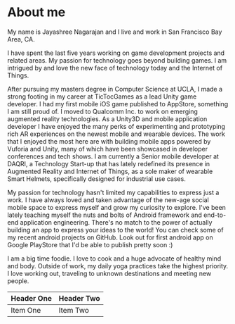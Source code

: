 # About me


My name is Jayashree Nagarajan and I live and work in San Francisco Bay Area, CA.

I have spent the last five years working on game development projects and related areas. My passion for technology goes beyond building games. I am intrigued by and love the new face of technology today and the Internet of Things.

After pursuing my masters degree in Computer Science at UCLA, I made a strong footing in my career at TicTocGames as a lead Unity game developer. I had my first mobile iOS game published to AppStore, something I am still proud of. I moved to Qualcomm Inc. to work on emerging augmented reality technologies. As a Unity3D and mobile application developer I have enjoyed the many perks of experimenting and prototyping rich AR experiences on the newest mobile and wearable devices. The work that I enjoyed the most here are with building mobile apps powered by Vuforia and Unity, many of which have been showcased in developer conferences and tech shows. I am currently a Senior mobile developer at DAQRI, a Technology Start-up that has lately redefined its presence in Augmented Reality and Internet of Things, as a sole maker of wearable Smart Helmets, specifically designed for industrial use cases.

My passion for technology hasn't limited my capabilities to express just a work. I have always loved and taken advantage of the new-age social mobile space to express myself and grow my curiosity to explore. I've been lately teaching myself the nuts and bolts of Android framework and end-to-end application engineering. There's no match to the power of actually building an app to express your ideas to the world! You can check some of my recent android projects on GitHub. Look out for first android app on Google PlayStore that I'd be able to publish pretty soon :)

I am a big time foodie. I love to cook and a huge advocate of healthy mind and body. Outside of work, my daily yoga practices take the highest priority. I love working out, traveling to unknown destinations and meeting new people.


| Header One     | Header Two     |
| :------------- | :------------- |
| Item One       | Item Two       |
